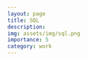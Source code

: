 ```yaml
---
layout: page
title: SQL
description:  
img: assets/img/sql.png
importance: 5
category: work
---
```



